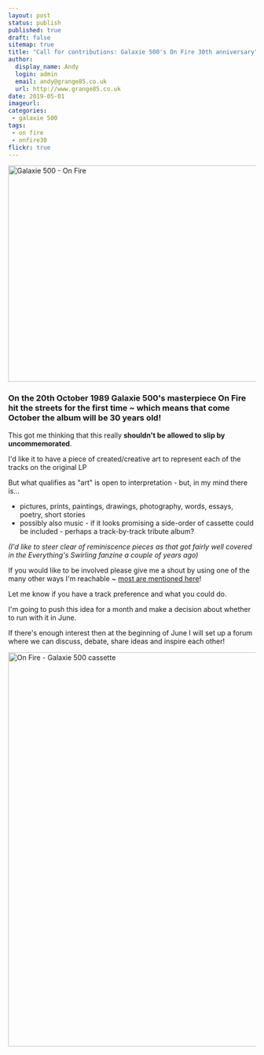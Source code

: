 ```yaml
---
layout: post
status: publish
published: true
draft: false
sitemap: true
title: "Call for contributions: Galaxie 500's On Fire 30th anniversary"
author:
  display_name: Andy
  login: admin
  email: andy@grange85.co.uk
  url: http://www.grange85.co.uk
date: 2019-05-01
imageurl: 
categories:
 - galaxie 500
tags:
 - on fire
 - onfire30
flickr: true
---
```

<a data-flickr-embed="true"  href="https://www.flickr.com/photos/grange85/14966010204/in/photolist-Rb46d4-2dib5rW-2bMbbwH-2bBJXcg-MEniNo-Q4c6BD-CmbUHa-qbZ9qj-qrghG1-pwMyUg-psWdjt-oNuHqG-dQ8t3z-dQ84ZX-5H4mv9/" title="Galaxie 500 - On Fire"><img src="https://live.staticflickr.com/3943/14966010204_c004905dfe_c.jpg" width="800" height="439" alt="Galaxie 500 - On Fire"></a>

### On the 20th October 1989 Galaxie 500's masterpiece On Fire hit the streets for the first time ~ which means that come October the album will be 30 years old!

This got me thinking that this really **shouldn't be allowed to slip by uncommemorated**.

I'd like it to have a piece of created/creative art to represent each of the tracks on the original LP

But what qualifies as "art" is open to interpretation - but, in my mind there is...

 - pictures, prints, paintings, drawings, photography, words, essays, poetry, short stories
 - possibly also music - if it looks promising a side-order of cassette could be included - perhaps a track-by-track tribute album?

_(I'd like to steer clear of reminiscence pieces as that got fairly well covered in the Everything's Swirling fanzine a couple of years ago)_

If you would like to be involved please give me a shout by using one of the many other ways I'm reachable ~ [most are mentioned here](https://www.fullofwishes.co.uk/about/)!

Let me know if you have a track preference and what you could do.

I'm going to push this idea for a month and make a decision about whether to run with it in June.

If there's enough interest then at the beginning of June I will set up a forum where we can discuss, debate, share ideas and inspire each other!

<a data-flickr-embed="true"  href="https://www.flickr.com/photos/grange85/15401012047/in/photolist-Rb46d4-2dib5rW-2bMbbwH-2bBJXcg-MEniNo-Q4c6BD-CmbUHa-qbZ9qj-qrghG1-pwMyUg-psWdjt-oNuHqG-dQ8t3z-dQ84ZX-5H4mv9" title="On Fire - Galaxie 500 cassette"><img src="https://live.staticflickr.com/5607/15401012047_4cd50b31e5_c.jpg" width="799" height="800" alt="On Fire - Galaxie 500 cassette"></a><script async src="//embedr.flickr.com/assets/client-code.js" charset="utf-8"></script>
